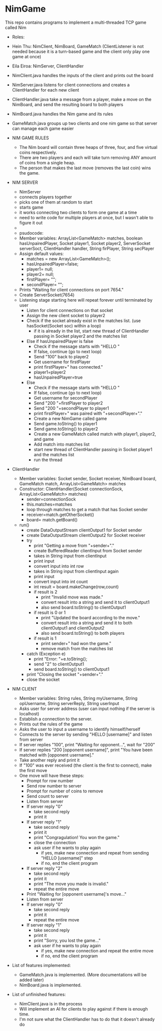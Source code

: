 # NimGame
This repo contains programs to implement a multi-threaded TCP game called Nim 


* Roles:
 * Hein Thu: NimClient, NimBoard, GameMatch (ClientListener is not needed because it is a turn-based game and the client only play one game at once)
 * Eila Eiroa: NimServer, ClientHandler
* NimClient.java handles the inputs of the client and prints out the board
* NimServer.java listens for client connections and creates a ClientHandler for each new client
* ClientHandler.java take a message from a player, make a move on the NimBoard, and send the resulting board to both players
* NimBoard.java handles the Nim game and its rules
* GameMatch.java groups up two clients and one nim game so that server can manage each game easier


* NIM GAME RULES
  * The Nim board will contain three heaps of three, four, and five virtual coins respectively.
  * There are two players and each will take turn removing ANY amount of coins from a single heap.
  * The person that makes the last move (removes the last coin) wins the game.
  
* NIM SERVER
  * NimServer
  * connects players together
  * picks one of them at random to start
  * starts game
  * it works connecting two clients to form one game at a time
  * need to write code for multiple players at once, but I wasn't able to figure it out
  *
  * psudocode:
  * Member variables: ArrayList\<GameMatch> matches, boolean hasUnpairedPlayer, Socket player1, Socket player2, ServerSocket     serverSoct, ClientHandler handler, String firPlayer, String secPlayer
  * Assign default values:
    * matches = new ArrayList\<GameMatch>();
    * hasUnpairedPlayer=false;
    * player1= null;
    * player2= null;
    * firstPlayer= "";
    * secondPlayer= "";
  * Prints "Waiting for client connections on port 7654."
  * Create ServerSocket(7654)
  * Listening stage starting here will repeat forever until terminated by user
    * Listen for client connections on that socket
    * Assign the new client socket to player2
    * Check if the socket already exist in the matches list. (use hasSocket(Socket soc) within a loop)
      * if it is already in the list, start new thread of ClientHandler passing in Socket player2 and the matches list
    * Else if hasUnpairedPlayer is false
      * Check if the message starts with "HELLO "
      * If false, continue (go to next loop)
      * Send "100" back to player2
      * Get username for firstPlayer
      * print firstPlayer+" has connected."
      * player1=player2
      * hasUnpairedPlayer=true
    * Else
      * Check if the message starts with "HELLO "
      * If false, continue (go to next loop)
      * Get username for secondPlayer
      * Send "200 "+firstPlayer to player2
      * Send "200 "+secondPlayer to player1
      * print firstPlayer+" was paired with "+secondPlayer+"."
      * Create a new NimGame called game
      * Send game.toString() to player1
      * Send game.toString() to player2
      * Create a new GameMatch called match with player1, player2, and game
      * Add match into matches list
      * start new thread of ClientHandler passing in Socket player1 and the matches list
      * run the thread
    
* ClientHandler
  * Member variables: Socket sender, Socket receiver, NimBoard board, GameMatch match, ArrayList\<GameMatch> matches
  * Constructor: ClientHandler(Socket connectionSock, ArrayList\<GameMatch> matches)
    * sender=connectionSock
    * this.matches=matches
    * loop through matches to get a match that has Socket sender
    * receiver=match.getOtherSocket()
    * board= match.getBoard()
  * run()
    * create DataOutputStream clientOutput1 for Socket sender
    * create DataOutputStream clientOutput2 for Socket receiver
    * try
      * print "Getting a move from "+sender+"."
      * create BufferedReader clientInput from Socket sender
      * takes in String input from clientInput
      * print input
      * convert input into int row
      * takes in String input from clientInput again
      * print input
      * convert input into int count
      * int result = board.makeChange(row,count)
      * if result is 2
        * print "Invalid move was made."
        * convert result into a string and send it to clientOutput1
        * also send board.toString() to clientOutput1
      * if result is 0 or 1
        * print "Updated the board according to the move."
        * convert result into a string and send it to both clientOutput1 and clientOutput2
        * also send board.toString() to both players
      * if result is 1
        * print sender+" had won the game."
        * remove match from the matches list
    * catch (Exception e)
       * print "Error: "+e.toString();
       * send "2" to clientOutput1
       * send board.toString() to clientOutput1
    * print "Closing the socket "+sender+"."
    * close the socket
      
* NIM CLIENT
  * Member variables: String rules, String myUsername, String opUsername, String serverReply, String userInput
  * Asks user for server address (user can input nothing if the server is localhost)
  * Establish a connection to the server.
  * Prints out the rules of the game
  * Asks the user to input a username to identify himself/herself
  * Connects to the server by sending "HELLO [username]" and listen from server
  * If server replies "100", print "Waiting for opponent...", wait for "200"
  * If server replies "200 [opponent username]", print "You have been matched with [opponent username]."
  * Take another reply and print it
  * If "100" was ever received (the client is the first to connect), make the first move
  * One move will have these steps:
    * Prompt for row number
    * Send row number to server
    * Prompt for number of coins to remove
    * Send count to server
    * Listen from server
    * If server reply "0"
      * take second reply
      * print it
    * If server reply "1"
      * take second reply
      * print it
      * print "Congragulation! You won the game."
      * close the connection
      * ask user if he wants to play again
        * if yes, make new connection and repeat from sending "HELLO [username]" step
        * if no, end the client program
    * If server reply "2"
      * take second reply
      * print it
      * print "The move you made is invalid."
      * repeat the entire move
    * Print "Waiting for [opponent username]'s move..."
    * Listen from server
    * If server reply "0"
      * take second reply
      * print it
      * repeat the entire move
    * If server reply "1"
      * take second reply
      * print it
      * print "Sorry, you lost the game..."
      * ask user if he wants to play again
        * if yes, make new connection and repeat the entire move
        * if no, end the client program
* List of features implemented:
  * GameMatch.java is implemented. (More documentations will be added later)
  * NimBoard.java is implemented.
* List of unfinished features:
  * NimClient.java is in the process
  * Will implement an AI for clients to play against if there is enough time.
  * I'm not sure what the ClientHandler has to do that it doesn't already do 

